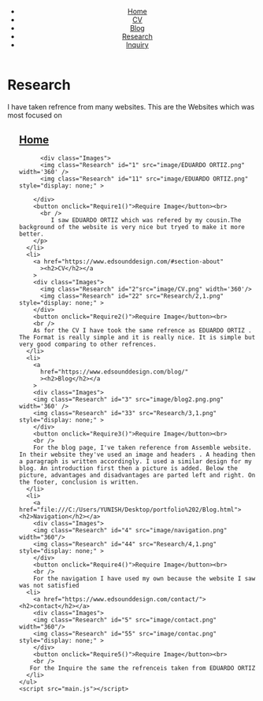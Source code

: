 <!DOCTYPE html>
<html lang="en">
  <head>
    <meta name="Description" content="Portfolio" />
    <meta name="Keywords" content="Portfolio, CV, Blogs, Technology" />
    <meta name="Author" content="Yunish Khadgi Shahi" />
    <title>Research</title>
    <link rel="stylesheet" href="style.css" />
    <style>
       body {
        background-image: url(image/lav.png);
        background-size: 100%, 100%;
        background-position: center;
       }
    </style>
  </head>
  <body>
    <header>
        <nav>
          <ul>
            <li><a href="index.html">Home</a></li>
            <li><a href="CV.html">CV</a></li>
            <li><a href="Blog.html">Blog</a></li>
            <li><a href="Research.html">Research</a></li>
            <li><a href="contact.html">Inquiry</a></li>
          </ul>
        </nav>
      </header>
    <h1>Research</h1>
    <p class="font">
      I have taken refrence from many websites. This are the Websites which was most focused on
    </p>
    <ul class="font" style="list-style-type: none">
      <li>
        <p>
          <a href="https://www.edsounddesign.com/?fbclid=IwAR0fgpBq_oeLJo4GUPwXyKLEVtA70I4l3vB4w26KngQH-REOBUJBrraRJxE"><h2>Home</h2></a>

          <div class="Images">
          <img class="Research" id="1" src="image/EDUARDO ORTIZ.png" width='360' />
          <img class="Research" id="11" src="image/EDUARDO ORTIZ.png" style="display: none;" >
          
        </div>
        <button onclick="Require1()">Require Image</button><br>
          <br />
             I saw EDUARDO ORTIZ which was refered by my cousin.The background of the website is very nice but tryed to make it more better.
        </p>
      </li>
      <li>
        <a href="https://www.edsounddesign.com/#section-about"
          ><h2>CV</h2></a
        >
        <div class="Images">
          <img class="Research" id="2"src="image/CV.png" width='360'/>
          <img class="Research" id="22" src="Research/2,1.png" style="display: none;" >
        </div>
        <button onclick="Require2()">Require Image</button><br>
        <br />
        As for the CV I have took the same refrence as EDUARDO ORTIZ . The Format is really simple and it is really nice. It is simple but very good comparing to other refrences.
      </li>
      <li>
        <a
          href="https://www.edsounddesign.com/blog/"
          ><h2>Blog</h2></a
        >
        <div class="Images">
        <img class="Research" id="3" src="image/blog2.png.png" width='360' />
        <img class="Research" id="33" src="Research/3,1.png" style="display: none;" >
        </div>
        <button onclick="Require3()">Require Image</button><br>
        <br />
        For the blog page, I've taken reference from Assemble website. In their website they've used an image and headers . A heading then a paragraph is written accordingly. I used a similar design for my blog. An introduction first then a picture is added. Below the picture, advantages and disadvantages are parted left and right. On the footer, conclusion is written.
      </li>
      <li>
        <a href="file:///C:/Users/YUNISH/Desktop/portfolio%202/Blog.html"><h2>Navigation</h2></a>
        <div class="Images">
        <img class="Research" id="4" src="image/navigation.png" width="360"/>
        <img class="Research" id="44" src="Research/4,1.png" style="display: none;" >
        </div>
        <button onclick="Require4()">Require Image</button><br>
        <br />
        For the navigation I have used my own because the website I saw was not satisfied
      <li>
        <a href="https://www.edsounddesign.com/contact/"><h2>contact</h2></a>
        <div class="Images">
        <img class="Research" id="5" src="image/contact.png" width="360"/>
        <img class="Research" id="55" src="image/contac.png" style="display: none;" >
        </div>
        <button onclick="Require5()">Require Image</button><br>
        <br />
       For the Inquire the same the refrenceis taken from EDUARDO ORTIZ
      </li>
    </ul>
    <script src="main.js"></script>
  </body>
</html>
